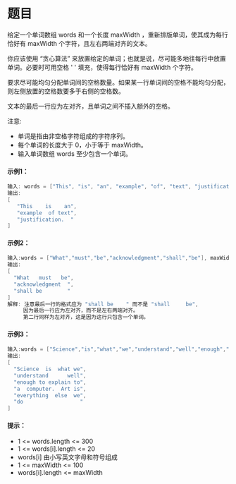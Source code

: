 # 题目
给定一个单词数组 words 和一个长度 maxWidth ，重新排版单词，使其成为每行恰好有 maxWidth 个字符，且左右两端对齐的文本。

你应该使用 “贪心算法” 来放置给定的单词；也就是说，尽可能多地往每行中放置单词。必要时可用空格 ' ' 填充，使得每行恰好有 maxWidth 个字符。

要求尽可能均匀分配单词间的空格数量。如果某一行单词间的空格不能均匀分配，则左侧放置的空格数要多于右侧的空格数。

文本的最后一行应为左对齐，且单词之间不插入额外的空格。

注意:

* 单词是指由非空格字符组成的字符序列。
* 每个单词的长度大于 0，小于等于 maxWidth。
* 输入单词数组 words 至少包含一个单词。

#### 示例1：

```c++
输入: words = ["This", "is", "an", "example", "of", "text", "justification."], maxWidth = 16
输出:
[
   "This    is    an",
   "example  of text",
   "justification.  "
]
```

#### 示例2：

```c++
输入:words = ["What","must","be","acknowledgment","shall","be"], maxWidth = 16
输出:
[
  "What   must   be",
  "acknowledgment  ",
  "shall be        "
]
解释: 注意最后一行的格式应为 "shall be    " 而不是 "shall     be",
     因为最后一行应为左对齐，而不是左右两端对齐。       
     第二行同样为左对齐，这是因为这行只包含一个单词。
```

#### 示例3：

```c++
输入:words = ["Science","is","what","we","understand","well","enough","to","explain","to","a","computer.","Art","is","everything","else","we","do"]，maxWidth = 20
输出:
[
  "Science  is  what we",
  "understand      well",
  "enough to explain to",
  "a  computer.  Art is",
  "everything  else  we",
  "do                  "
]
```

#### 提示：

* 1 <= words.length <= 300
* 1 <= words[i].length <= 20
* words[i] 由小写英文字母和符号组成
* 1 <= maxWidth <= 100
* words[i].length <= maxWidth